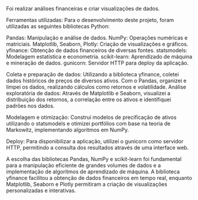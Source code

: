 Foi realizar análises financeiras e criar visualizações de dados.

Ferramentas utilizadas: Para o desenvolvimento deste projeto, foram utilizadas as seguintes bibliotecas Python:

Pandas: Manipulação e análise de dados.
NumPy: Operações numéricas e matriciais.
Matplotlib, Seaborn, Plotly: Criação de visualizações e gráficos.
yfinance: Obtenção de dados financeiros de diversas fontes.
statsmodels: Modelagem estatística e econometria.
scikit-learn: Aprendizado de máquina e mineração de dados.
gunicorn: Servidor HTTP para deploy da aplicação.

Coleta e preparação de dados: Utilizando a biblioteca yfinance, coletei dados históricos de preços de diversos ativos. Com o Pandas, organizei e limpei os dados, realizando cálculos como retornos e volatilidade.
Análise exploratória de dados: Através de Matplotlib e Seaborn, visualizei a distribuição dos retornos, a correlação entre os ativos e identifiquei padrões nos dados.

Modelagem e otimização: Construí modelos de precificação de ativos utilizando o statsmodels e otimizei portfólios com base na teoria de Markowitz, implementando algoritmos em NumPy.

Deploy: Para disponibilizar a aplicação, utilizei o gunicorn como servidor HTTP, permitindo a consulta dos resultados através de uma interface web.


A escolha das bibliotecas Pandas, NumPy e scikit-learn foi fundamental para a manipulação eficiente de grandes volumes de dados e a implementação de algoritmos de aprendizado de máquina. A biblioteca yfinance facilitou a obtenção de dados financeiros em tempo real, enquanto Matplotlib, Seaborn e Plotly permitiram a criação de visualizações personalizadas e interativas. 
